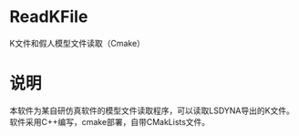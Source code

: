 # ReadKFile
K文件和假人模型文件读取（Cmake）
# 说明
本软件为某自研仿真软件的模型文件读取程序，可以读取LSDYNA导出的K文件。
软件采用C++编写，cmake部署，自带CMakLists文件。

